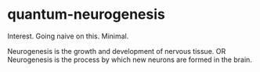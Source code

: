 # quantum-neurogenesis

Interest. Going naive on this. Minimal. 

Neurogenesis is the growth and development of nervous tissue. OR Neurogenesis is the process by which new neurons are formed in the brain.